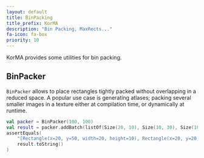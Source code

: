 ```yaml
---
layout: default
title: BinPacking
title_prefix: KorMA
description: "Bin Packing, MaxRects..."
fa-icon: fa-box
priority: 10
---
```


KorMA provides some utilities for bin packing.



## BinPacker

`BinPacker` allows to place rectangles tightly packed without overlapping in a reduced space.
A popular use case is generating atlases; packing several smaller images in a texture
either at compilation time, or dynamically at runtime.

```kotlin
val packer = BinPacker(100, 100)
val result = packer.addBatch(listOf(Size(20, 10), Size(10, 30), Size(100, 20), Size(20, 80)))
assertEquals(
    "[Rectangle(x=20, y=50, width=20, height=10), Rectangle(x=20, y=20, width=10, height=30), Rectangle(x=0, y=0, width=100, height=20), Rectangle(x=0, y=20, width=20, height=80)]",
    result.toString()
)
```
